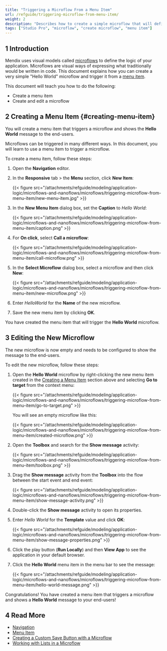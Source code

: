 ```yaml
---
title: "Triggering a Microflow From a Menu Item"
url: /refguide/triggering-microflow-from-menu-item/
weight: 2
description: "Describes how to create a simple microflow that will define the logic of your application."
tags: ["Studio Pro", "microflow", "create microflow", "menu item"]
---
```


## 1 Introduction

Mendix uses visual models called [microflows](/refguide/microflows/) to define the logic of your application. Microflows are visual ways of expressing what traditionally would be written in code. This document explains how you can create a very simple "Hello World" microflow and trigger it from a [menu item](/refguide/menu/#menu-item).

This document will teach you how to do the following:

* Create a menu item
* Create and edit a microflow

## 2 Creating a Menu Item {#creating-menu-item}

You will create a menu item that triggers a microflow and shows the **Hello World** message to the end-users. 

Microflows can be triggered in many different ways. In this document, you will learn to use a menu item to trigger a microflow.

To create a menu item, follow these steps:

1. Open the **Navigation** editor.
2. In the **Responsive** tab > the **Menu** section, click **New Item**:

    {{< figure src="/attachments/refguide/modeling/application-logic/microflows-and-nanoflows/microflows/triggering-microflow-from-menu-item/new-menu-item.jpg" >}}

3. In the **New Menu Item** dialog box, set the **Caption** to *Hello World*:

    {{< figure src="/attachments/refguide/modeling/application-logic/microflows-and-nanoflows/microflows/triggering-microflow-from-menu-item/caption.png" >}}

4. For **On click**, select **Call a microflow**:

    {{< figure src="/attachments/refguide/modeling/application-logic/microflows-and-nanoflows/microflows/triggering-microflow-from-menu-item/call-microflow.png" >}}

5. In the **Select Microflow** dialog box, select a microflow and then click **New**:

    {{< figure src="/attachments/refguide/modeling/application-logic/microflows-and-nanoflows/microflows/triggering-microflow-from-menu-item/new-microflow.png" >}}

6. Enter *HelloWorld* for the **Name** of the new microflow.
7. Save the new menu item by clicking **OK**.

You have created the menu item that will trigger the **Hello World** microflow. 

## 3 Editing the New Microflow

The new microflow is now empty and needs to be configured to show the message to the end-users.

To edit the new microflow, follow these steps:

1. Open the **Hello World** microflow by right-clicking the new menu item created in the [Creating a Menu Item](#creating-menu-item) section above and selecting **Go to target** from the context menu:

    {{< figure src="/attachments/refguide/modeling/application-logic/microflows-and-nanoflows/microflows/triggering-microflow-from-menu-item/go-to-target.png" >}}

    You will see an empty microflow like this:

    {{< figure src="/attachments/refguide/modeling/application-logic/microflows-and-nanoflows/microflows/triggering-microflow-from-menu-item/created-microflow.png" >}}

2. Open the **Toolbox** and search for the **Show message** activity:

    {{< figure src="/attachments/refguide/modeling/application-logic/microflows-and-nanoflows/microflows/triggering-microflow-from-menu-item/toolbox.png" >}}

3. Drag the **Show message** activity from the **Toolbox** into the flow between the start event and end event:

    {{< figure src="/attachments/refguide/modeling/application-logic/microflows-and-nanoflows/microflows/triggering-microflow-from-menu-item/show-message-activity.png" >}}

4. Double-click the **Show message** activity to open its properties.
5. Enter *Hello World* for the **Template** value and click **OK**:

    {{< figure src="/attachments/refguide/modeling/application-logic/microflows-and-nanoflows/microflows/triggering-microflow-from-menu-item/show-message-properties.png" >}}

6. Click the play button (**Run Locally**) and then **View App** to see the application in your default browser.
7. Click the **Hello World** menu item in the menu bar to see the message:

    {{< figure src="/attachments/refguide/modeling/application-logic/microflows-and-nanoflows/microflows/triggering-microflow-from-menu-item/hello-world-message.png" >}}

Congratulations! You have created a menu item that triggers a microflow and shows a **Hello World** message to your end-users! 

## 4 Read More

* [Navigation](/refguide/navigation/)
* [Menu Item](/refguide/menu/#menu-item)
* [Creating a Custom Save Button with a Microflow](/refguide/creating-a-custom-save-button/)
* [Working with Lists in a Microflow](/refguide/working-with-lists-in-a-microflow/)
